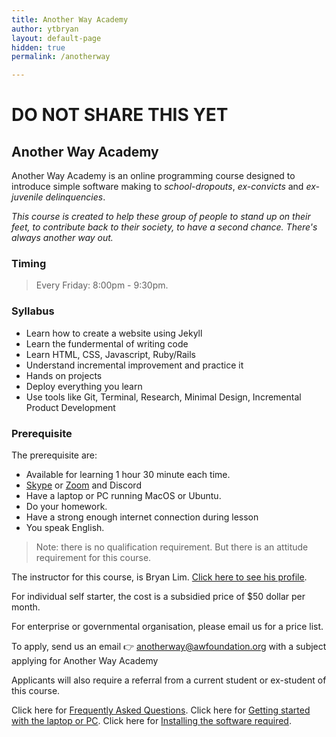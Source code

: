 ```yaml
---
title: Another Way Academy
author: ytbryan
layout: default-page
hidden: true
permalink: /anotherway

---
```





# DO NOT SHARE THIS YET

## Another Way Academy

Another Way Academy is an online programming course designed to introduce simple software making to *school-dropouts*, *ex-convicts* and *ex-juvenile delinquencies*.

*This course is created to help these group of people to stand up on their feet, to contribute back to their society, to have a second chance. There's always another way out.*

### Timing

> Every Friday: 8:00pm - 9:30pm.

### Syllabus
- Learn how to create a website using Jekyll
- Learn the fundermental of writing code
- Learn HTML, CSS, Javascript, Ruby/Rails
- Understand incremental improvement and practice it
- Hands on projects
- Deploy everything you learn
- Use tools like Git, Terminal, Research, Minimal Design, Incremental Product Development

### Prerequisite

The prerequisite are:

  - Available for learning 1 hour 30 minute each time.
  - [Skype](https://www.skype.com/en/download-skype/skype-for-computer/) or [Zoom](https://zoom.us) and Discord
  - Have a laptop or PC running MacOS or Ubuntu.
  - Do your homework.
  - Have a strong enough internet connection during lesson
  - You speak English.

> Note: there is no qualification requirement. But there is an attitude requirement for this course.

The instructor for this course, is Bryan Lim. [Click here to see his profile](/pages/about).

For individual self starter, the cost is a subsidied price of $50 dollar per month.

For enterprise or governmental organisation, please email us for a price list.

To apply, send us an email 👉 [anotherway@awfoundation.org](mailto:anotherway@awfoundation.org) with a subject applying for Another Way Academy

Applicants will also require a referral from a current student or ex-student of this course.

Click here for [Frequently Asked Questions](/anotherway/questions).
Click here for [Getting started with the laptop or PC](/anotherway/machines).
Click here for [Installing the software required](/anotherway/machines).

